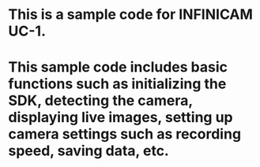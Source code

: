 # This is a sample code for INFINICAM UC-1.
# This sample code includes basic functions such as initializing the SDK, detecting the camera, displaying live images, setting up camera settings such as recording speed, saving data, etc.
